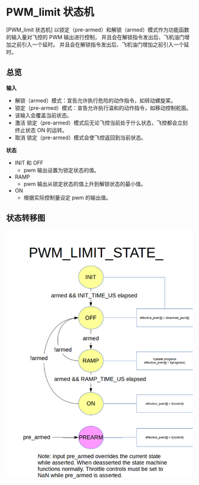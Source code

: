 # PWM_limit 状态机

[PWM_limit 状态机] 以锁定（pre-armed）和解锁（armed）模式作为功能函数的输入量对飞控的 PWM 输出进行控制， 并且会在解锁指令发出后、飞机油门增加之前引入一个延时。 并且会在解锁指令发出后、飞机油门增加之前引入一个延时。

## 总览
**输入**
  * 解锁（armed）模式：宣告允许执行危险的动作指令，如转动螺旋桨。
  * 锁定（pre-armed）模式：宣告允许执行温和的动作指令，如移动控制舵面。
   * 该输入会覆盖当前状态。
   * 激活 锁定（pre-armed）模式后无论飞控当前处于什么状态，飞控都会立刻终止状态 ON 的运转。
   * 取消 锁定（pre-armed）模式会使飞控返回到当前状态。

**状态**
  * INIT 和 OFF
    * pwm 输出设置为锁定状态的值。
  * RAMP
    * pwm 输出从锁定状态的值上升到解锁状态的最小值。
  * ON
    * 根据实际控制量设定 pwm 的输出值。


## 状态转移图
![](../../assets/diagrams/pwm_limit_state_diagram.png)
